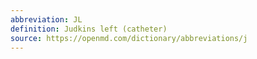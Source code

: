 ```yaml
---
abbreviation: JL
definition: Judkins left (catheter)
source: https://openmd.com/dictionary/abbreviations/j
---
```

